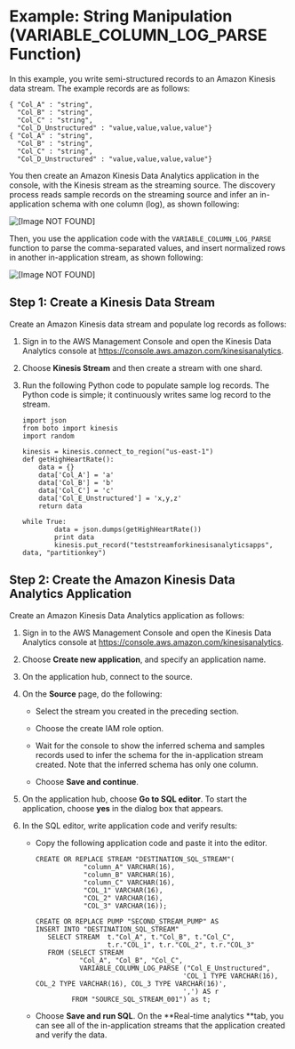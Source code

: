 # Example: String Manipulation \(VARIABLE\_COLUMN\_LOG\_PARSE Function\)<a name="string-manipulation-example-2"></a>

In this example, you write semi\-structured records to an Amazon Kinesis data stream\. The example records are as follows:

```
{ "Col_A" : "string",
  "Col_B" : "string",
  "Col_C" : "string",
  "Col_D_Unstructured" : "value,value,value,value"}
{ "Col_A" : "string",
  "Col_B" : "string",
  "Col_C" : "string",
  "Col_D_Unstructured" : "value,value,value,value"}
```

You then create an Amazon Kinesis Data Analytics application in the console, with the Kinesis stream as the streaming source\. The discovery process reads sample records on the streaming source and infer an in\-application schema with one column \(log\), as shown following:

![\[Image NOT FOUND\]](http://docs.aws.amazon.com/kinesisanalytics/latest/dev/images/unstructured-10.png)

Then, you use the application code with the `VARIABLE_COLUMN_LOG_PARSE` function to parse the comma\-separated values, and insert normalized rows in another in\-application stream, as shown following:

![\[Image NOT FOUND\]](http://docs.aws.amazon.com/kinesisanalytics/latest/dev/images/unstructured-20.png)

## Step 1: Create a Kinesis Data Stream<a name="w3ab1c22c10b9b8c18"></a>

Create an Amazon Kinesis data stream and populate log records as follows:

1. Sign in to the AWS Management Console and open the Kinesis Data Analytics console at [ https://console\.aws\.amazon\.com/kinesisanalytics](https://console.aws.amazon.com/kinesisanalytics)\.

1. Choose **Kinesis Stream** and then create a stream with one shard\.

1. Run the following Python code to populate sample log records\. The Python code is simple; it continuously writes same log record to the stream\.

   ```
   import json
   from boto import kinesis
   import random
   
   kinesis = kinesis.connect_to_region("us-east-1")
   def getHighHeartRate():
       data = {}
       data['Col_A'] = 'a'
       data['Col_B'] = 'b'
       data['Col_C'] = 'c'
       data['Col_E_Unstructured'] = 'x,y,z'
       return data
   
   while True:
           data = json.dumps(getHighHeartRate())
           print data
           kinesis.put_record("teststreamforkinesisanalyticsapps", data, "partitionkey")
   ```

## Step 2: Create the Amazon Kinesis Data Analytics Application<a name="w3ab1c22c10b9b8c20"></a>

Create an Amazon Kinesis Data Analytics application as follows:

1. Sign in to the AWS Management Console and open the Kinesis Data Analytics console at [ https://console\.aws\.amazon\.com/kinesisanalytics](https://console.aws.amazon.com/kinesisanalytics)\.

1. Choose **Create new application**, and specify an application name\.

1. On the application hub, connect to the source\. 

1. On the **Source** page, do the following:

   + Select the stream you created in the preceding section\. 

   + Choose the create IAM role option\.

   + Wait for the console to show the inferred schema and samples records used to infer the schema for the in\-application stream created\. Note that the inferred schema has only one column\.

   + Choose **Save and continue**\.

1. On the application hub, choose **Go to SQL editor**\. To start the application, choose **yes** in the dialog box that appears\.

1. In the SQL editor, write application code and verify results:

   + Copy the following application code and paste it into the editor\.

     ```
     CREATE OR REPLACE STREAM "DESTINATION_SQL_STREAM"(
                 "column_A" VARCHAR(16),
                 "column_B" VARCHAR(16),
                 "column_C" VARCHAR(16),
                 "COL_1" VARCHAR(16),             
                 "COL_2" VARCHAR(16),            
                 "COL_3" VARCHAR(16));
     
     CREATE OR REPLACE PUMP "SECOND_STREAM_PUMP" AS
     INSERT INTO "DESTINATION_SQL_STREAM"
        SELECT STREAM  t."Col_A", t."Col_B", t."Col_C",
                       t.r."COL_1", t.r."COL_2", t.r."COL_3"
        FROM (SELECT STREAM 
                "Col_A", "Col_B", "Col_C",
                VARIABLE_COLUMN_LOG_PARSE ("Col_E_Unstructured",
                                          'COL_1 TYPE VARCHAR(16), COL_2 TYPE VARCHAR(16), COL_3 TYPE VARCHAR(16)',
                                          ',') AS r 
              FROM "SOURCE_SQL_STREAM_001") as t;
     ```

   + Choose **Save and run SQL**\. On the **Real\-time analytics **tab, you can see all of the in\-application streams that the application created and verify the data\. 
